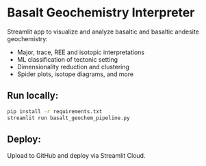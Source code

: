 # Basalt Geochemistry Interpreter

Streamlit app to visualize and analyze basaltic and basaltic andesite geochemistry:
- Major, trace, REE and isotopic interpretations
- ML classification of tectonic setting
- Dimensionality reduction and clustering
- Spider plots, isotope diagrams, and more

## Run locally:
```bash
pip install -r requirements.txt
streamlit run basalt_geochem_pipeline.py
```

## Deploy:
Upload to GitHub and deploy via Streamlit Cloud.
